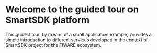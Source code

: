 # Welcome to the guided tour on SmartSDK platform

This guided tour, by means of a small application example, provides a
simple introduction to different services developed in the context of
SmartSDK project for the FIWARE ecosystem.
